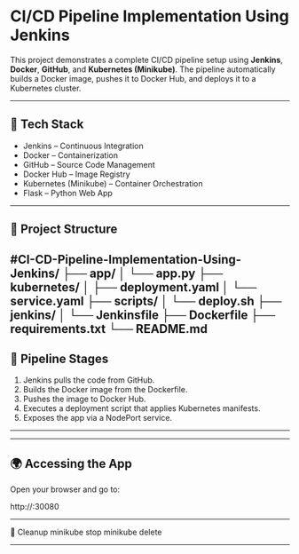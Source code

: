 # CI/CD Pipeline Implementation Using Jenkins

This project demonstrates a complete CI/CD pipeline setup using **Jenkins**, **Docker**, **GitHub**, and **Kubernetes (Minikube)**. The pipeline automatically builds a Docker image, pushes it to Docker Hub, and deploys it to a Kubernetes cluster.

---

## 🚀 Tech Stack

- Jenkins – Continuous Integration
- Docker – Containerization
- GitHub – Source Code Management
- Docker Hub – Image Registry
- Kubernetes (Minikube) – Container Orchestration
- Flask – Python Web App

---

## 📁 Project Structure

#CI-CD-Pipeline-Implementation-Using-Jenkins/
├── app/
│ └── app.py
├── kubernetes/
│ ├── deployment.yaml
│ └── service.yaml
├── scripts/
│ └── deploy.sh
├── jenkins/
│ └── Jenkinsfile
├── Dockerfile
├── requirements.txt
└── README.md
---

## 📌 Pipeline Stages

1. Jenkins pulls the code from GitHub.
2. Builds the Docker image from the Dockerfile.
3. Pushes the image to Docker Hub.
4. Executes a deployment script that applies Kubernetes manifests.
5. Exposes the app via a NodePort service.

---

---

## 🌍 Accessing the App

Open your browser and go to:

http://<your-ec2-public-ip>:30080

---

🧹 Cleanup
minikube stop
minikube delete

---
